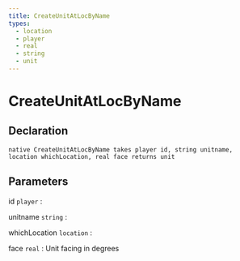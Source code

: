 ```yaml
---
title: CreateUnitAtLocByName
types:
  - location
  - player
  - real
  - string
  - unit
---
```


# CreateUnitAtLocByName

## Declaration

```jass
native CreateUnitAtLocByName takes player id, string unitname, location whichLocation, real face returns unit
```

## Parameters
id `player`
: 

unitname `string`
: 

whichLocation `location`
: 

face `real`
: Unit facing in degrees
